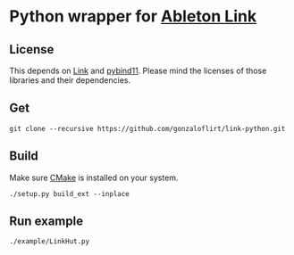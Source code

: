 # Python wrapper for [Ableton Link](http://ableton.github.io/link/)

## License
This depends on [Link](https://github.com/ableton/link) and [pybind11](https://github.com/pybind/pybind11). Please mind the licenses of those libraries and their dependencies.

## Get
```
git clone --recursive https://github.com/gonzaloflirt/link-python.git
```

## Build
Make sure [CMake](https://cmake.org/download/) is installed on your system.
```
./setup.py build_ext --inplace
```

## Run example
```
./example/LinkHut.py
```
